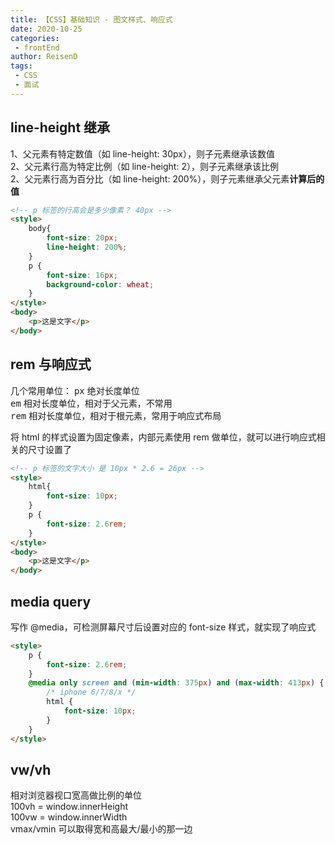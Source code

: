 ```yaml
---
title: 【CSS】基础知识 - 图文样式、响应式
date: 2020-10-25
categories:
 - frontEnd
author: ReisenD
tags:
 - CSS
 - 面试
---
```


## line-height 继承
1、父元素有特定数值（如 line-height: 30px），则子元素继承该数值  
2、父元素行高为特定比例（如 line-height: 2），则子元素继承该比例  
2、父元素行高为百分比（如 line-height: 200%），则子元素继承父元素**计算后的值**
```html
<!-- p 标签的行高会是多少像素？ 40px -->
<style>
    body{
        font-size: 20px;
        line-height: 200%;
    }
    p {
        font-size: 16px;
        background-color: wheat;
    }
</style>
<body>
    <p>这是文字</p>
</body>
```

## rem 与响应式
几个常用单位：
<kbd>px</kbd> 绝对长度单位  
<kbd>em</kbd> 相对长度单位，相对于父元素，不常用  
<kbd>rem</kbd> 相对长度单位，相对于根元素，常用于响应式布局

将 html 的样式设置为固定像素，内部元素使用 rem 做单位，就可以进行响应式相关的尺寸设置了
```html
<!-- p 标签的文字大小 是 10px * 2.6 = 26px -->
<style>
    html{
        font-size: 10px;
    }
    p {
        font-size: 2.6rem;
    }
</style>
<body>
    <p>这是文字</p>
</body>
```
## media query
写作 @media，可检测屏幕尺寸后设置对应的 font-size 样式，就实现了响应式
```html
<style>
    p {
        font-size: 2.6rem;
    }
    @media only screen and (min-width: 375px) and (max-width: 413px) {
        /* iphone 6/7/8/x */
        html {
            font-size: 10px;
        }
    }
</style>
```
## vw/vh
相对浏览器视口宽高做比例的单位  
100vh = window.innerHeight  
100vw = window.innerWidth  
vmax/vmin 可以取得宽和高最大/最小的那一边
